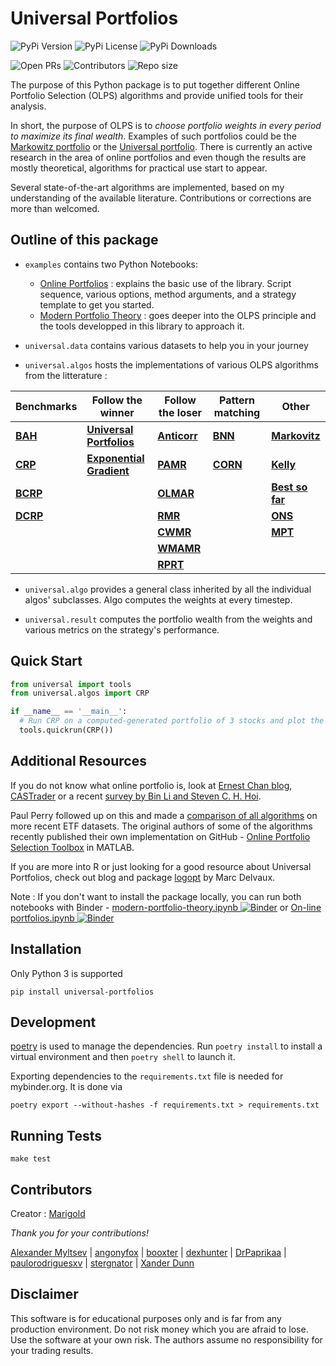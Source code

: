 # Universal Portfolios

![PyPi Version](https://img.shields.io/pypi/v/universal-portfolios?style=flat-square)
![PyPi License](https://img.shields.io/pypi/l/universal-portfolios?style=flat-square)
![PyPi Downloads](https://img.shields.io/pypi/dm/universal-portfolios?style=flat-square)

![Open PRs](https://img.shields.io/github/issues-pr-raw/Marigold/universal-portfolios?style=flat-square)
![Contributors](https://img.shields.io/badge/contributors-9-orange.svg?style=flat-square)
![Repo size](https://img.shields.io/github/repo-size/Marigold/universal-portfolios?style=flat-square)


The purpose of this Python package is to put together different Online Portfolio Selection (OLPS) algorithms and provide unified tools for their analysis.


In short, the purpose of OLPS is to _choose portfolio weights in every period to maximize its final wealth_. Examples of such portfolios could be the [Markowitz portfolio](http://en.wikipedia.org/wiki/Modern_portfolio_theory) or the [Universal portfolio](http://en.wikipedia.org/wiki/Universal_portfolio_algorithm). There is currently an active research in the area of online portfolios and even though the results are mostly theoretical, algorithms for practical use start to appear.

Several state-of-the-art algorithms are implemented, based on my understanding of the available literature. Contributions or corrections are more than welcomed.

## Outline of this package

* `examples` contains two Python Notebooks:
   - [Online Portfolios](http://nbviewer.ipython.org/github/Marigold/universal-portfolios/blob/master/On-line%20portfolios.ipynb) : explains the basic use of the library. Script sequence, various options, method arguments, and a strategy template to get you started.
   - [Modern Portfolio Theory](http://nbviewer.ipython.org/github/Marigold/universal-portfolios/blob/master/modern-portfolio-theory.ipynb) : goes deeper into the OLPS principle and the tools developped in this library to approach it.

* `universal.data` contains various datasets to help you in your journey

* `universal.algos` hosts the implementations of various OLPS algorithms from the litterature :

<div align="center">

| Benchmarks | Follow the winner | Follow the loser | Pattern matching | Other |
|---|---|---|---|---|
| __[BAH](https://github.com/Marigold/universal-portfolios/blob/master/universal/algos/bah.py)__ | __[Universal Portfolios](https://github.com/Marigold/universal-portfolios/blob/master/universal/algos/up.py)__ | __[Anticorr](https://github.com/Marigold/universal-portfolios/blob/master/universal/algos/anticor.py)__ | __[BNN](https://github.com/Marigold/universal-portfolios/blob/master/universal/algos/bnn.py)__ | __[Markovitz](https://github.com/Marigold/universal-portfolios/blob/master/universal/algos/best_markowitz.py)__ |
| __[CRP](https://github.com/Marigold/universal-portfolios/blob/master/universal/algos/crp.py)__ | __[Exponential Gradient](https://github.com/Marigold/universal-portfolios/blob/master/universal/algos/eg.py)__ | __[PAMR](https://github.com/Marigold/universal-portfolios/blob/master/universal/algos/pamr.py)__ | __[CORN](https://github.com/Marigold/universal-portfolios/blob/master/universal/algos/corn.py)__ | __[Kelly](https://github.com/Marigold/universal-portfolios/blob/master/universal/algos/kelly.py)__ |
| __[BCRP](https://github.com/Marigold/universal-portfolios/blob/master/universal/algos/bcrp.py)__ || __[OLMAR](https://github.com/Marigold/universal-portfolios/blob/master/universal/algos/olmar.py)__ || __[Best so far](https://github.com/Marigold/universal-portfolios/blob/master/universal/algos/best_so_far.py)__ |
| __[DCRP](https://github.com/Marigold/universal-portfolios/blob/master/universal/algos/dynamic_crp.py)__ || __[RMR](https://github.com/Marigold/universal-portfolios/blob/master/universal/algos/rmr.py)__ || __[ONS](https://github.com/Marigold/universal-portfolios/blob/master/universal/algos/ons.py)__ |
||| __[CWMR](https://github.com/Marigold/universal-portfolios/blob/master/universal/algos/cwmr.py)__ || __[MPT](https://github.com/Marigold/universal-portfolios/blob/master/universal/algos/mpt.py)__ |
||| __[WMAMR](https://github.com/Marigold/universal-portfolios/blob/master/universal/algos/wmamr.py)__ |||
||| __[RPRT](https://github.com/Marigold/universal-portfolios/blob/master/universal/algos/rprt.py)__ |||

</div>


* `universal.algo` provides a general class inherited by all the individual algos' subclasses. Algo computes the weights at every timestep.

* `universal.result` computes the portfolio wealth from the weights and various metrics on the strategy's performance.


## Quick Start

```python
from universal import tools
from universal.algos import CRP

if __name__ == '__main__':
  # Run CRP on a computed-generated portfolio of 3 stocks and plot the results
  tools.quickrun(CRP())

```


## Additional Resources

If you do not know what online portfolio is, look at [Ernest Chan blog](http://epchan.blogspot.cz/2007/01/universal-portfolios.html), [CASTrader](http://www.castrader.com/2006/11/universal_portf.html) or a recent [survey by Bin Li and Steven C. H. Hoi](http://arxiv.org/abs/1212.2129).

Paul Perry followed up on this and made a [comparison of all algorithms](http://nbviewer.ipython.org/github/paulperry/quant/blob/master/OLPS_Comparison.ipynb) on more recent ETF datasets. The original authors of some of the algorithms recently published their own implementation on GitHub - [Online Portfolio Selection Toolbox](https://github.com/OLPS/OLPS) in MATLAB.

If you are more into R or just looking for a good resource about Universal Portfolios, check out blog and package [logopt](http://optimallog.blogspot.cz/) by Marc Delvaux.

Note : If you don't want to install the package locally, you can run both notebooks with Binder - [modern-portfolio-theory.ipynb ![Binder](https://mybinder.org/badge_logo.svg)](https://mybinder.org/v2/gh/Marigold/universal-portfolios/master?filepath=modern-portfolio-theory.ipynb) or [On-line portfolios.ipynb ![Binder](https://mybinder.org/badge_logo.svg)](https://mybinder.org/v2/gh/Marigold/universal-portfolios/master?filepath=On-line%20portfolios.ipynb)

## Installation

Only Python 3 is supported

```
pip install universal-portfolios
```

## Development

[poetry](https://python-poetry.org/) is used to manage the dependencies. Run `poetry install` to install a virtual environment and then `poetry shell` to launch it.

Exporting dependencies to the `requirements.txt` file is needed for mybinder.org. It is done via

```
poetry export --without-hashes -f requirements.txt > requirements.txt
```


## Running Tests

```
make test
```

## Contributors

Creator : [Marigold](https://github.com/Marigold)

_Thank you for your contributions!_

[Alexander Myltsev](https://github.com/alexander-myltsev) | [angonyfox](https://github.com/angonyfox) | [booxter](https://github.com/booxter) | [dexhunter](https://github.com/dexhunter) | [DrPaprikaa](https://github.com/DrPaprikaa) | [paulorodriguesxv](https://github.com/paulorodriguesxv) | [stergnator](https://github.com/stergnator) | [Xander Dunn](https://github.com/xanderdunn)

## Disclaimer

This software is for educational purposes only and is far from any production environment. Do not risk money which you are afraid to lose.
Use the software at your own risk. The authors assume no responsibility for your trading results.
